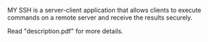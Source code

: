 MY SSH is a server-client application that allows clients to execute commands on a remote server and receive the results securely.

Read "description.pdf" for more details.
